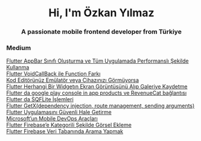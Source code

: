 <h1 align="center">Hi, I'm Özkan Yılmaz</h1>
<h3 align="center">A passionate mobile frontend developer from Türkiye</h3>
<h3 align="start">Medium</h3>

[Flutter AppBar Sınıfı Oluşturma ve Tüm Uygulamada Performanslı Şekilde Kullanma](https://medium.com/@yilmazozkan2002/flutter-appbar-s%C4%B1n%C4%B1f%C4%B1-olu%C5%9Fturma-ve-b%C3%BCt%C3%BCn-uygulamada-performansl%C4%B1-%C5%9Fekilde-kullan-4dddf8f5e3c8)  
[Flutter VoidCallBack ile Function Farkı](https://medium.com/@yilmazozkan2002/voidcallback-ile-function-fark%C4%B1-bf05c6d45098)  
[Kod Editörünüz Emülatör veya Cihazınızı Görmüyorsa](https://medium.com/@yilmazozkan2002/code-edit%C3%B6r%C3%BCn%C3%BCz-em%C3%BClat%C3%B6r-veya-cihaz%C4%B1n%C4%B1z%C4%B1-g%C3%B6rm%C3%BCyorsa-b6b38e890a5a)  
[Flutter Herhangi Bir Widgetın Ekran Görüntüsünü Alıp Galeriye Kaydetme](https://medium.com/@yilmazozkan2002/herhangi-bir-widget%C4%B1n-ekran-g%C3%B6r%C3%BCnt%C3%BCs%C3%BCn%C3%BC-al%C4%B1p-galeriye-kaydetme-d9c86d6f9031)  
[Flutter da google play console in app products ve RevenueCat bağlantısı](https://medium.com/@yilmazozkan2002/flutter-da-google-play-console-in-app-products-ve-revenuecat-ba%C4%9Flant%C4%B1s%C4%B1-a045d4de8934)  
[Flutter da SQFLite İşlemleri](https://medium.com/@yilmazozkan2002/flutter-da-sqflite-i%CC%87%C5%9Flemleri-c3c11308085c)  
[Flutter GetX(dependency injection, route management, sending arguments)](https://medium.com/@yilmazozkan2002/flutter-basit-d%C3%BCzeyde-getx-dependency-injection-route-management-sending-arguments-945058e7e894)  
[Flutter Uygulamasını Güvenli Hale Getirme](https://medium.com/@yilmazozkan2002/flutter-uygulamas%C4%B1n%C4%B1-g%C3%BCvenli-hale-getirme-bf249a124b1)  
[Microsoft’un Mobile DevOps Araçları](https://medium.com/@yilmazozkan2002/microsoftun-mobile-devops-ara%C3%A7lar%C4%B1-af0782edb383)  
[Flutter Firebase’e Kategorili Şekilde Görsel Ekleme](https://medium.com/@yilmazozkan2002/flutter-firebase-kategorili-resim-ekleme-9c057d97fb34)  
[Flutter Firebase Veri Tabanında Arama Yapmak](https://medium.com/@yilmazozkan2002/flutter-firebase-veri-taban%C4%B1nda-arama-yapmak-f50062614d72)  

